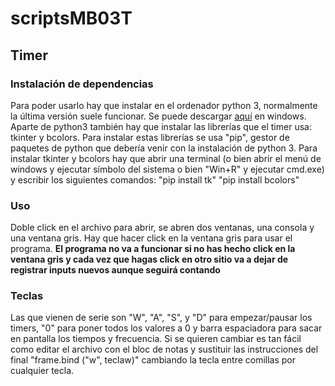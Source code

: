 # scriptsMB03T
## Timer
### Instalación de dependencias
Para poder usarlo hay que instalar en el ordenador python 3, normalmente la última versión suele funcionar. Se puede descargar [aquí](https://www.python.org/downloads/windows/) en windows.
Aparte de python3 también hay que instalar las librerías que el timer usa: tkinter y bcolors. Para instalar estas librerías se usa "pip", gestor de paquetes de python que debería venir con la instalación de python 3.
Para instalar tkinter y bcolors hay que abrir una terminal (o bien abrir el menú de windows y ejecutar símbolo del sistema o bien "Win+R" y ejecutar cmd.exe) y escribir los siguientes comandos:
  "pip install tk"
  "pip install bcolors"
### Uso
Doble click en el archivo para abrir, se abren dos ventanas, una consola y una ventana gris. Hay que hacer click en la ventana gris para usar el programa. **El programa no va a funcionar si no has hecho click en la ventana gris y cada vez que hagas click en otro sitio va a dejar de registrar inputs nuevos aunque seguirá contando** 
### Teclas
Las que vienen de serie son "W", "A", "S", y "D" para empezar/pausar los timers, "0" para poner todos los valores a 0 y barra espaciadora para sacar en pantalla los tiempos y frecuencia.
Si se quieren cambiar es tan fácil como editar el archivo con el bloc de notas y sustituir las instrucciones del final "frame.bind ("w", teclaw)" cambiando la tecla entre comillas por cualquier tecla.
